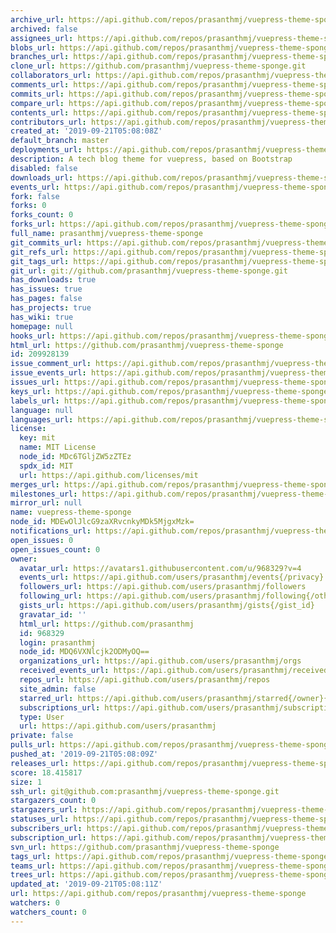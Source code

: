 ```yaml
---
archive_url: https://api.github.com/repos/prasanthmj/vuepress-theme-sponge/{archive_format}{/ref}
archived: false
assignees_url: https://api.github.com/repos/prasanthmj/vuepress-theme-sponge/assignees{/user}
blobs_url: https://api.github.com/repos/prasanthmj/vuepress-theme-sponge/git/blobs{/sha}
branches_url: https://api.github.com/repos/prasanthmj/vuepress-theme-sponge/branches{/branch}
clone_url: https://github.com/prasanthmj/vuepress-theme-sponge.git
collaborators_url: https://api.github.com/repos/prasanthmj/vuepress-theme-sponge/collaborators{/collaborator}
comments_url: https://api.github.com/repos/prasanthmj/vuepress-theme-sponge/comments{/number}
commits_url: https://api.github.com/repos/prasanthmj/vuepress-theme-sponge/commits{/sha}
compare_url: https://api.github.com/repos/prasanthmj/vuepress-theme-sponge/compare/{base}...{head}
contents_url: https://api.github.com/repos/prasanthmj/vuepress-theme-sponge/contents/{+path}
contributors_url: https://api.github.com/repos/prasanthmj/vuepress-theme-sponge/contributors
created_at: '2019-09-21T05:08:08Z'
default_branch: master
deployments_url: https://api.github.com/repos/prasanthmj/vuepress-theme-sponge/deployments
description: A tech blog theme for vuepress, based on Bootstrap
disabled: false
downloads_url: https://api.github.com/repos/prasanthmj/vuepress-theme-sponge/downloads
events_url: https://api.github.com/repos/prasanthmj/vuepress-theme-sponge/events
fork: false
forks: 0
forks_count: 0
forks_url: https://api.github.com/repos/prasanthmj/vuepress-theme-sponge/forks
full_name: prasanthmj/vuepress-theme-sponge
git_commits_url: https://api.github.com/repos/prasanthmj/vuepress-theme-sponge/git/commits{/sha}
git_refs_url: https://api.github.com/repos/prasanthmj/vuepress-theme-sponge/git/refs{/sha}
git_tags_url: https://api.github.com/repos/prasanthmj/vuepress-theme-sponge/git/tags{/sha}
git_url: git://github.com/prasanthmj/vuepress-theme-sponge.git
has_downloads: true
has_issues: true
has_pages: false
has_projects: true
has_wiki: true
homepage: null
hooks_url: https://api.github.com/repos/prasanthmj/vuepress-theme-sponge/hooks
html_url: https://github.com/prasanthmj/vuepress-theme-sponge
id: 209928139
issue_comment_url: https://api.github.com/repos/prasanthmj/vuepress-theme-sponge/issues/comments{/number}
issue_events_url: https://api.github.com/repos/prasanthmj/vuepress-theme-sponge/issues/events{/number}
issues_url: https://api.github.com/repos/prasanthmj/vuepress-theme-sponge/issues{/number}
keys_url: https://api.github.com/repos/prasanthmj/vuepress-theme-sponge/keys{/key_id}
labels_url: https://api.github.com/repos/prasanthmj/vuepress-theme-sponge/labels{/name}
language: null
languages_url: https://api.github.com/repos/prasanthmj/vuepress-theme-sponge/languages
license:
  key: mit
  name: MIT License
  node_id: MDc6TGljZW5zZTEz
  spdx_id: MIT
  url: https://api.github.com/licenses/mit
merges_url: https://api.github.com/repos/prasanthmj/vuepress-theme-sponge/merges
milestones_url: https://api.github.com/repos/prasanthmj/vuepress-theme-sponge/milestones{/number}
mirror_url: null
name: vuepress-theme-sponge
node_id: MDEwOlJlcG9zaXRvcnkyMDk5MjgxMzk=
notifications_url: https://api.github.com/repos/prasanthmj/vuepress-theme-sponge/notifications{?since,all,participating}
open_issues: 0
open_issues_count: 0
owner:
  avatar_url: https://avatars1.githubusercontent.com/u/968329?v=4
  events_url: https://api.github.com/users/prasanthmj/events{/privacy}
  followers_url: https://api.github.com/users/prasanthmj/followers
  following_url: https://api.github.com/users/prasanthmj/following{/other_user}
  gists_url: https://api.github.com/users/prasanthmj/gists{/gist_id}
  gravatar_id: ''
  html_url: https://github.com/prasanthmj
  id: 968329
  login: prasanthmj
  node_id: MDQ6VXNlcjk2ODMyOQ==
  organizations_url: https://api.github.com/users/prasanthmj/orgs
  received_events_url: https://api.github.com/users/prasanthmj/received_events
  repos_url: https://api.github.com/users/prasanthmj/repos
  site_admin: false
  starred_url: https://api.github.com/users/prasanthmj/starred{/owner}{/repo}
  subscriptions_url: https://api.github.com/users/prasanthmj/subscriptions
  type: User
  url: https://api.github.com/users/prasanthmj
private: false
pulls_url: https://api.github.com/repos/prasanthmj/vuepress-theme-sponge/pulls{/number}
pushed_at: '2019-09-21T05:08:09Z'
releases_url: https://api.github.com/repos/prasanthmj/vuepress-theme-sponge/releases{/id}
score: 18.415817
size: 1
ssh_url: git@github.com:prasanthmj/vuepress-theme-sponge.git
stargazers_count: 0
stargazers_url: https://api.github.com/repos/prasanthmj/vuepress-theme-sponge/stargazers
statuses_url: https://api.github.com/repos/prasanthmj/vuepress-theme-sponge/statuses/{sha}
subscribers_url: https://api.github.com/repos/prasanthmj/vuepress-theme-sponge/subscribers
subscription_url: https://api.github.com/repos/prasanthmj/vuepress-theme-sponge/subscription
svn_url: https://github.com/prasanthmj/vuepress-theme-sponge
tags_url: https://api.github.com/repos/prasanthmj/vuepress-theme-sponge/tags
teams_url: https://api.github.com/repos/prasanthmj/vuepress-theme-sponge/teams
trees_url: https://api.github.com/repos/prasanthmj/vuepress-theme-sponge/git/trees{/sha}
updated_at: '2019-09-21T05:08:11Z'
url: https://api.github.com/repos/prasanthmj/vuepress-theme-sponge
watchers: 0
watchers_count: 0
---
```

